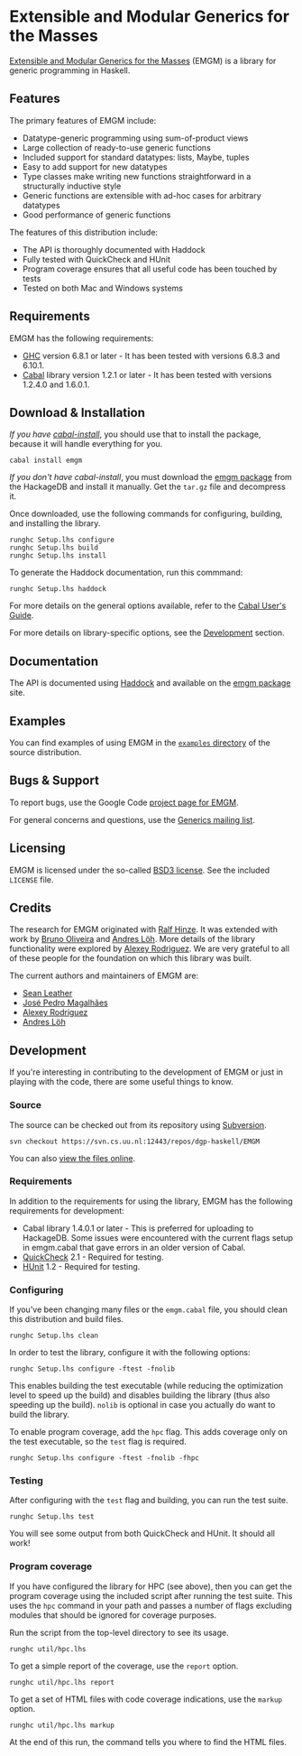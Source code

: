 
Extensible and Modular Generics for the Masses
==============================================

[Extensible and Modular Generics for the Masses] (EMGM) is a library for generic
programming in Haskell.

[Extensible and Modular Generics for the Masses]: http://www.cs.uu.nl/wiki/GenericProgramming/EMGM

Features
--------

The primary features of EMGM include:

*  Datatype-generic programming using sum-of-product views
*  Large collection of ready-to-use generic functions
*  Included support for standard datatypes: lists, Maybe, tuples
*  Easy to add support for new datatypes
*  Type classes make writing new functions straightforward in a structurally
   inductive style
*  Generic functions are extensible with ad-hoc cases for arbitrary datatypes
*  Good performance of generic functions

The features of this distribution include:

*  The API is thoroughly documented with Haddock
*  Fully tested with QuickCheck and HUnit
*  Program coverage ensures that all useful code has been touched by tests
*  Tested on both Mac and Windows systems


Requirements
------------

EMGM has the following requirements:

*  [GHC] version 6.8.1 or later - It has been tested with versions 6.8.3 and 6.10.1.
*  [Cabal] library version 1.2.1 or later - It has been tested with versions 1.2.4.0 and 1.6.0.1.

[GHC]: http://www.haskell.org/ghc/
[Cabal]: http://www.haskell.org/cabal/


Download & Installation
-----------------------

*If you have [cabal-install]*, you should use that to install the package,
because it will handle everything for you.

    cabal install emgm

*If you don't have cabal-install*, you must download the [emgm package] from
the HackageDB and install it manually. Get the `tar.gz` file and decompress it.

Once downloaded, use the following commands for configuring, building, and
installing the library.

    runghc Setup.lhs configure
    runghc Setup.lhs build
    runghc Setup.lhs install

To generate the Haddock documentation, run this commmand:

    runghc Setup.lhs haddock

For more details on the general options available, refer to the [Cabal User's
Guide].

For more details on library-specific options, see the [Development] section.

[emgm package]: http://hackage.haskell.org/cgi-bin/hackage-scripts/package/emgm
[cabal-install]: http://hackage.haskell.org/cgi-bin/hackage-scripts/package/cabal-install
[Cabal User's Guide]: http://www.haskell.org/cabal/release/latest/doc/users-guide/
[Development]: #development


Documentation
-------------

The API is documented using [Haddock] and available on the [emgm package] site.

[Haddock]: http://www.haskell.org/haddock/
[emgm package]: http://hackage.haskell.org/cgi-bin/hackage-scripts/package/emgm


Examples
--------

You can find examples of using EMGM in the [`examples` directory] of the source
distribution.

[`examples` directory]: https://svn.cs.uu.nl:12443/viewvc/dgp-haskell/EMGM/trunk/examples/


Bugs & Support
--------------

To report bugs, use the Google Code [project page for EMGM].

For general concerns and questions, use the [Generics mailing list].

[project page for EMGM]: http://code.google.com/p/emgm/
[Generics mailing list]: http://www.haskell.org/mailman/listinfo/generics


Licensing
---------

EMGM is licensed under the so-called [BSD3 license]. See the included `LICENSE`
file.

[BSD3 license]: http://www.opensource.org/licenses/bsd-license.php


Credits
-------

The research for EMGM originated with [Ralf Hinze]. It was extended with work by
[Bruno Oliveira] and [Andres Löh]. More details of the library functionality
were explored by [Alexey Rodriguez]. We are very grateful to all of these people
for the foundation on which this library was built.

The current authors and maintainers of EMGM are:

*  [Sean Leather]
*  [José Pedro Magalhães]
*  [Alexey Rodriguez]
*  [Andres Löh]

[Ralf Hinze]: http://www.comlab.ox.ac.uk/ralf.hinze/
[Bruno Oliveira]: http://web.comlab.ox.ac.uk/people/Bruno.Oliveira/
[Andres Löh]: http://people.cs.uu.nl/andres/
[Alexey Rodriguez]: http://www.cs.uu.nl/wiki/Alexey
[Sean Leather]: http://www.cs.uu.nl/staff/leather.html
[José Pedro Magalhães]: http://www.dreixel.net/


Development
-----------

If you're interesting in contributing to the development of EMGM or just in
playing with the code, there are some useful things to know.

### Source ###

The source can be checked out from its repository using [Subversion].

    svn checkout https://svn.cs.uu.nl:12443/repos/dgp-haskell/EMGM

You can also [view the files online].

[Subversion]: http://subversion.tigris.org/
[view the files online]: https://svn.cs.uu.nl:12443/viewvc/dgp-haskell/EMGM/

### Requirements ###

In addition to the requirements for using the library, EMGM has the following
requirements for development:

*  Cabal library 1.4.0.1 or later - This is preferred for uploading to HackageDB. Some
   issues were encountered with the current flags setup in emgm.cabal that gave
   errors in an older version of Cabal.
*  [QuickCheck] 2.1 - Required for testing.
*  [HUnit] 1.2 - Required for testing.

[QuickCheck]: http://hackage.haskell.org/cgi-bin/hackage-scripts/package/QuickCheck
[HUnit]: http://hackage.haskell.org/cgi-bin/hackage-scripts/package/HUnit

### Configuring ###

If you've been changing many files or the `emgm.cabal` file, you should clean
this distribution and build files.

    runghc Setup.lhs clean

In order to test the library, configure it with the following options:

    runghc Setup.lhs configure -ftest -fnolib

This enables building the test executable (while reducing the optimization level
to speed up the build) and disables building the library (thus also speeding up
the build). `nolib` is optional in case you actually do want to build the
library.

To enable program coverage, add the `hpc` flag. This adds coverage only on the
test executable, so the `test` flag is required.

    runghc Setup.lhs configure -ftest -fnolib -fhpc

### Testing ###

After configuring with the `test` flag and building, you can run the test suite.

    runghc Setup.lhs test

You will see some output from both QuickCheck and HUnit. It should all work!

### Program coverage ###

If you have configured the library for HPC (see above), then you can get the
program coverage using the included script after running the test suite. This
uses the `hpc` command in your path and passes a number of flags excluding
modules that should be ignored for coverage purposes.

Run the script from the top-level directory to see its usage.

    runghc util/hpc.lhs

To get a simple report of the coverage, use the `report` option.

    runghc util/hpc.lhs report

To get a set of HTML files with code coverage indications, use the `markup`
option.

    runghc util/hpc.lhs markup

At the end of this run, the command tells you where to find the HTML files.

